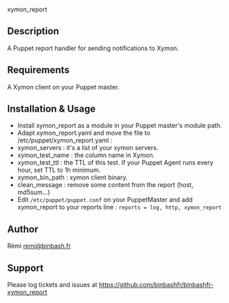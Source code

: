 xymon_report

Description
-----------
A Puppet report handler for sending notifications to Xymon.

Requirements
------------
A Xymon client on your Puppet master.

Installation & Usage
--------------------
* Install xymon_report as a module in your Puppet master's module path.
* Adapt xymon_report.yaml and move the file to /etc/puppet/xymon_report.yaml :
* xymon_servers : it's a list of your xymon servers.
* xymon_test_name : the column name in Xymon.
* xymon_test_ttl : the TTL of this test. If your Puppet Agent runs every hour, set TTL to 1h minimum.
* xymon_bin_path : xymon client binary.
* clean_message : remove some content from the report (host, md5sum...)
* Edit `/etc/puppet/puppet.conf` on your PuppetMaster and add xymon_report to your reports line :
`reports = log, http, xymon_report`

Author
------
Rémi remi@binbash.fr

Support
-------
Please log tickets and issues at https://github.com/binbashfr/binbashfr-xymon_report
